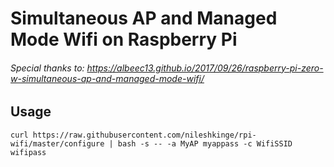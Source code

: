 # Simultaneous AP and Managed Mode Wifi on Raspberry Pi

###### Special thanks to: https://albeec13.github.io/2017/09/26/raspberry-pi-zero-w-simultaneous-ap-and-managed-mode-wifi/


## Usage
```
curl https://raw.githubusercontent.com/nileshkinge/rpi-wifi/master/configure | bash -s -- -a MyAP myappass -c WifiSSID wifipass

```
